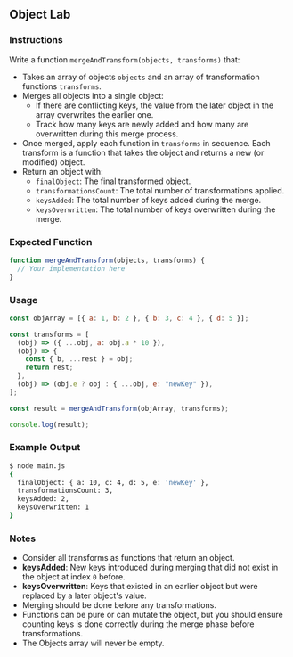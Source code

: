 ## Object Lab

### Instructions

Write a function `mergeAndTransform(objects, transforms)` that:

- Takes an array of objects `objects` and an array of transformation functions `transforms`.
- Merges all objects into a single object:
  - If there are conflicting keys, the value from the later object in the array overwrites the earlier one.
  - Track how many keys are newly added and how many are overwritten during this merge process.
- Once merged, apply each function in `transforms` in sequence. Each transform is a function that takes the object and returns a new (or modified) object.
- Return an object with:
  - `finalObject`: The final transformed object.
  - `transformationsCount`: The total number of transformations applied.
  - `keysAdded`: The total number of keys added during the merge.
  - `keysOverwritten`: The total number of keys overwritten during the merge.

### Expected Function

```js
function mergeAndTransform(objects, transforms) {
  // Your implementation here
}
```

### Usage

```js
const objArray = [{ a: 1, b: 2 }, { b: 3, c: 4 }, { d: 5 }];

const transforms = [
  (obj) => ({ ...obj, a: obj.a * 10 }),
  (obj) => {
    const { b, ...rest } = obj;
    return rest;
  },
  (obj) => (obj.e ? obj : { ...obj, e: "newKey" }),
];

const result = mergeAndTransform(objArray, transforms);

console.log(result);
```

### Example Output

```sh
$ node main.js
{
  finalObject: { a: 10, c: 4, d: 5, e: 'newKey' },
  transformationsCount: 3,
  keysAdded: 2,
  keysOverwritten: 1
}
```

### Notes

- Consider all transforms as functions that return an object.
- **keysAdded**: New keys introduced during merging that did not exist in the object at index `0` before.
- **keysOverwritten**: Keys that existed in an earlier object but were replaced by a later object's value.
- Merging should be done before any transformations.
- Functions can be pure or can mutate the object, but you should ensure counting keys is done correctly during the merge phase before transformations.
- The Objects array will never be empty.